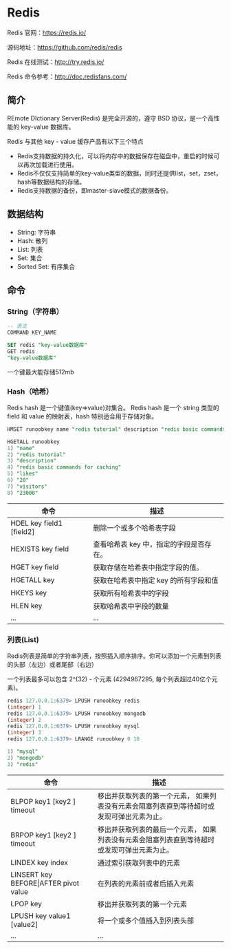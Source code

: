 # Redis

Redis 官网：https://redis.io/

源码地址：https://github.com/redis/redis

Redis 在线测试：http://try.redis.io/

Redis 命令参考：http://doc.redisfans.com/

## 简介

REmote DIctionary Server(Redis) 是完全开源的，遵守 BSD 协议，是一个高性能的 key-value 数据库。

Redis 与其他 key - value 缓存产品有以下三个特点

- Redis支持数据的持久化，可以将内存中的数据保存在磁盘中，重启的时候可以再次加载进行使用。
- Redis不仅仅支持简单的key-value类型的数据，同时还提供list，set，zset，hash等数据结构的存储。
- Redis支持数据的备份，即master-slave模式的数据备份。

## 数据结构

- String: 字符串
- Hash: 散列
- List: 列表
- Set: 集合
- Sorted Set: 有序集合

## 命令

### String（字符串）

```sql
-- 语法
COMMAND KEY_NAME

SET redis "key-value数据库"
GET redis
"key-value数据库"
```

一个键最大能存储512mb

### Hash（哈希）

Redis hash 是一个键值(key=>value)对集合。
Redis hash 是一个 string 类型的 field 和 value 的映射表，hash 特别适合用于存储对象。

```sql
HMSET runoobkey name "redis tutorial" description "redis basic commands for caching" likes 20 visitors 23000

HGETALL runoobkey
1) "name"
2) "redis tutorial"
3) "description"
4) "redis basic commands for caching"
5) "likes"
6) "20"
7) "visitors"
8) "23000"
```

| 命令                     | 描述                                    |
| ------------------------ | --------------------------------------- |
| HDEL key field1 [field2] | 删除一个或多个哈希表字段                |
| HEXISTS key field        | 查看哈希表 key 中，指定的字段是否存在。 |
| HGET key field           | 获取存储在哈希表中指定字段的值。        |
| HGETALL key              | 获取在哈希表中指定 key 的所有字段和值   |
| HKEYS key                | 获取所有哈希表中的字段                  |
| HLEN key                 | 获取哈希表中字段的数量                  |
| ...                      | ...                                     |

### 列表(List)

Redis列表是简单的字符串列表，按照插入顺序排序。你可以添加一个元素到列表的头部（左边）或者尾部（右边）

一个列表最多可以包含 2^(32) -  个元素 (4294967295, 每个列表超过40亿个元素)。

```sql
redis 127.0.0.1:6379> LPUSH runoobkey redis
(integer) 1
redis 127.0.0.1:6379> LPUSH runoobkey mongodb
(integer) 2
redis 127.0.0.1:6379> LPUSH runoobkey mysql
(integer) 3
redis 127.0.0.1:6379> LRANGE runoobkey 0 10

1) "mysql"
2) "mongodb"
3) "redis"
```

| 命令                                  | 描述                                                         |
| ------------------------------------- | ------------------------------------------------------------ |
| BLPOP key1 [key2 ] timeout            | 移出并获取列表的第一个元素， 如果列表没有元素会阻塞列表直到等待超时或发现可弹出元素为止。 |
| BRPOP key1 [key2 ] timeout            | 移出并获取列表的最后一个元素， 如果列表没有元素会阻塞列表直到等待超时或发现可弹出元素为止。 |
| LINDEX key index                      | 通过索引获取列表中的元素                                     |
| LINSERT key BEFORE\|AFTER pivot value | 在列表的元素前或者后插入元素                                 |
| LPOP key                              | 移出并获取列表的第一个元素                                   |
| LPUSH key value1 [value2]             | 将一个或多个值插入到列表头部                                 |
| ...                                   | ...                                                          |

